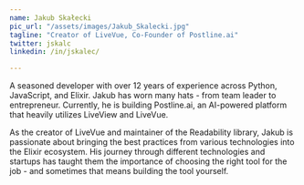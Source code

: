 ```yaml
---
name: Jakub Skałecki
pic_url: "/assets/images/Jakub_Skalecki.jpg"
tagline: "Creator of LiveVue, Co-Founder of Postline.ai"
twitter: jskalc
linkedin: /in/jskalec/

---
```

A seasoned developer with over 12 years of experience across Python, JavaScript, and Elixir. Jakub has worn many hats - from team leader to entrepreneur. Currently, he is building Postline.ai, an AI-powered platform that heavily utilizes LiveView and LiveVue.

As the creator of LiveVue and maintainer of the Readability library, Jakub is passionate about bringing the best practices from various technologies into the Elixir ecosystem. His journey through different technologies and startups has taught them the importance of choosing the right tool for the job - and sometimes that means building the tool yourself.
